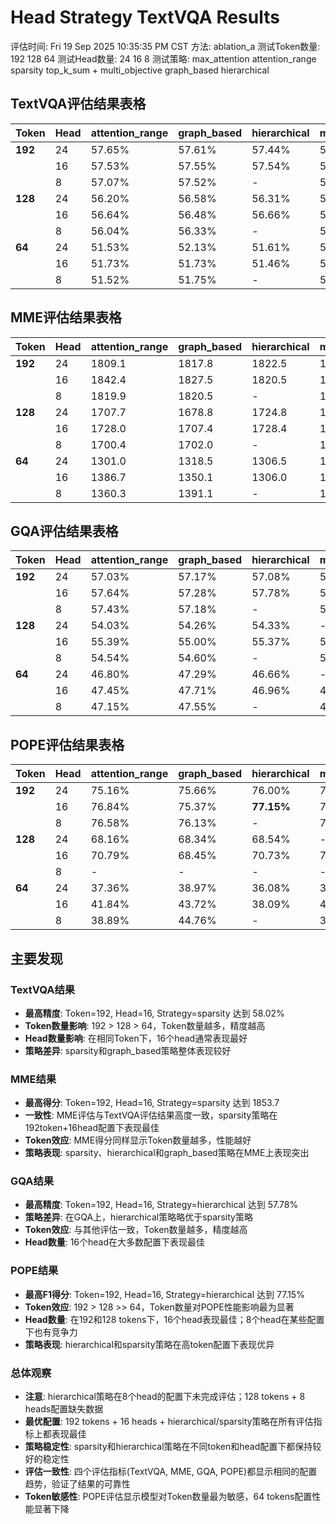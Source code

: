 # Head Strategy TextVQA Results

评估时间: Fri 19 Sep 2025 10:35:35 PM CST
方法: ablation_a
测试Token数量: 192 128 64
测试Head数量: 24 16 8
测试策略: max_attention attention_range sparsity top_k_sum
          + multi_objective graph_based hierarchical

## TextVQA评估结果表格

| Token         | Head | attention_range | graph_based | hierarchical | max_attention | multi_objective | sparsity         | top_k_sum |
| ------------- | ---- | --------------- | ----------- | ------------ | ------------- | --------------- | ---------------- | --------- |
| **192** | 24   | 57.65%          | 57.61%      | 57.44%       | 57.59%        | 57.52%          | 57.67%           | 57.55%    |
|               | 16   | 57.53%          | 57.55%      | 57.54%       | 57.54%        | 57.53%          | **58.02%** | 57.46%    |
|               | 8    | 57.07%          | 57.52%      | -            | 57.11%        | 57.13%          | 57.52%           | 57.10%    |
| **128** | 24   | 56.20%          | 56.58%      | 56.31%       | 56.22%        | 56.08%          | 56.75%           | 56.34%    |
|               | 16   | 56.64%          | 56.48%      | 56.66%       | 56.62%        | 55.91%          | 56.62%           | 56.39%    |
|               | 8    | 56.04%          | 56.33%      | -            | 56.06%        | 55.41%          | 55.64%           | 56.00%    |
| **64**  | 24   | 51.53%          | 52.13%      | 51.61%       | 51.59%        | 51.46%          | 51.40%           | 51.58%    |
|               | 16   | 51.73%          | 51.73%      | 51.46%       | 51.71%        | 52.17%          | 51.61%           | 51.53%    |
|               | 8    | 51.52%          | 51.75%      | -            | 51.52%        | 51.37%          | 51.28%           | 51.34%    |

## MME评估结果表格

| Token         | Head | attention_range | graph_based | hierarchical | max_attention | multi_objective | sparsity         | top_k_sum |
| ------------- | ---- | --------------- | ----------- | ------------ | ------------- | --------------- | ---------------- | --------- |
| **192** | 24   | 1809.1          | 1817.8      | 1822.5       | 1809.1        | 1809.3          | 1832.5           | 1805.2    |
|               | 16   | 1842.4          | 1827.5      | 1820.5       | 1842.4        | 1794.6          | **1853.7** | 1839.4    |
|               | 8    | 1819.9          | 1820.5      | -            | 1812.4        | 1777.7          | 1810.2           | 1829.8    |
| **128** | 24   | 1707.7          | 1678.8      | 1724.8       | 1703.2        | 1696.3          | 1752.6           | 1683.8    |
|               | 16   | 1728.0          | 1707.4      | 1728.4       | 1724.8        | 1639.0          | 1743.2           | 1704.8    |
|               | 8    | 1700.4          | 1702.0      | -            | 1704.6        | 1580.4          | 1643.6           | 1731.3    |
| **64**  | 24   | 1301.0          | 1318.5      | 1306.5       | 1306.9        | 1302.3          | 1318.9           | 1315.0    |
|               | 16   | 1386.7          | 1350.1      | 1306.0       | 1383.8        | 1286.2          | 1329.3           | 1349.1    |
|               | 8    | 1360.3          | 1391.1      | -            | 1356.4        | 1238.7          | 1327.3           | 1390.5    |

## GQA评估结果表格

| Token         | Head | attention_range | graph_based | hierarchical | max_attention | multi_objective | sparsity         | top_k_sum |
| ------------- | ---- | --------------- | ----------- | ------------ | ------------- | --------------- | ---------------- | --------- |
| **192** | 24   | 57.03%          | 57.17%      | 57.08%       | 56.90%        | 57.01%          | 57.51%           | 57.00%    |
|               | 16   | 57.64%          | 57.28%      | 57.78%       | 57.65%        | 56.45%          | **57.78%** | 57.27%    |
|               | 8    | 57.43%          | 57.18%      | -            | 57.43%        | 56.47%          | 56.82%           | 57.47%    |
| **128** | 24   | 54.03%          | 54.26%      | 54.33%       | -             | 53.90%          | 54.52%           | 54.01%    |
|               | 16   | 55.39%          | 55.00%      | 55.37%       | 55.41%        | 52.99%          | 55.11%           | 54.85%    |
|               | 8    | 54.54%          | 54.60%      | -            | 54.47%        | 52.45%          | 53.38%           | 54.68%    |
| **64**  | 24   | 46.80%          | 47.29%      | 46.66%       | -             | 46.25%          | 46.18%           | 46.73%    |
|               | 16   | 47.45%          | 47.71%      | 46.96%       | 47.34%        | 45.75%          | 46.57%           | 46.84%    |
|               | 8    | 47.15%          | 47.55%      | -            | 47.16%        | 45.42%          | 45.98%           | 47.20%    |

## POPE评估结果表格

| Token | Head | attention_range | graph_based | hierarchical | max_attention | multi_objective | sparsity | top_k_sum |
|---|---|---|---|---|---|---|---|---|
| **192** | 24 | 75.16% | 75.66% | 76.00% | 75.12% | 75.17% | 76.64% | 75.61% |
|  | 16 | 76.84% | 75.37% | **77.15%** | 76.79% | 74.10% | 76.95% | 75.98% |
|  | 8 | 76.58% | 76.13% | - | 76.58% | 73.52% | 74.14% | 76.52% |
| **128** | 24 | 68.16% | 68.34% | 68.54% | - | 67.94% | 69.09% | 67.78% |
|  | 16 | 70.79% | 68.45% | 70.73% | 70.68% | 64.26% | 70.75% | 69.70% |
|  | 8 | - | - | - | - | - | - | - |
| **64** | 24 | 37.36% | 38.97% | 36.08% | 37.35% | 37.60% | 38.41% | 37.27% |
|  | 16 | 41.84% | 43.72% | 38.09% | 41.76% | 32.77% | 40.62% | 40.06% |
|  | 8 | 38.89% | 44.76% | - | 38.89% | 28.61% | 35.51% | 39.46% |

## 主要发现

### TextVQA结果

- **最高精度**: Token=192, Head=16, Strategy=sparsity 达到 58.02%
- **Token数量影响**: 192 > 128 > 64，Token数量越多，精度越高
- **Head数量影响**: 在相同Token下，16个head通常表现最好
- **策略差异**: sparsity和graph_based策略整体表现较好

### MME结果

- **最高得分**: Token=192, Head=16, Strategy=sparsity 达到 1853.7
- **一致性**: MME评估与TextVQA评估结果高度一致，sparsity策略在192token+16head配置下表现最佳
- **Token效应**: MME得分同样显示Token数量越多，性能越好
- **策略表现**: sparsity、hierarchical和graph_based策略在MME上表现突出

### GQA结果

- **最高精度**: Token=192, Head=16, Strategy=hierarchical 达到 57.78%
- **策略差异**: 在GQA上，hierarchical策略略优于sparsity策略
- **Token效应**: 与其他评估一致，Token数量越多，精度越高
- **Head数量**: 16个head在大多数配置下表现最佳

### POPE结果

- **最高F1得分**: Token=192, Head=16, Strategy=hierarchical 达到 77.15%
- **Token效应**: 192 > 128 >> 64，Token数量对POPE性能影响最为显著
- **Head数量**: 在192和128 tokens下，16个head表现最佳；8个head在某些配置下也有竞争力
- **策略表现**: hierarchical和sparsity策略在高token配置下表现优异

### 总体观察

- **注意**: hierarchical策略在8个head的配置下未完成评估；128 tokens + 8 heads配置缺失数据
- **最优配置**: 192 tokens + 16 heads + hierarchical/sparsity策略在所有评估指标上都表现最佳
- **策略稳定性**: sparsity和hierarchical策略在不同token和head配置下都保持较好的稳定性
- **评估一致性**: 四个评估指标(TextVQA, MME, GQA, POPE)都显示相同的配置趋势，验证了结果的可靠性
- **Token敏感性**: POPE评估显示模型对Token数量最为敏感，64 tokens配置性能显著下降
